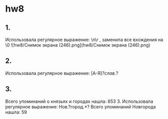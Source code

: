 # hw8
## 1. 
Использовала регулярное выражение: \n\r , заменила все вхождения на \0
![hw8/Снимок экрана (246).png](hw8/Снимок экрана (246).png)
## 2. 
Использовала регулярное выражение: [А-Я]*?слав.*?

## 3. 
Всего упоминаний о князьях и городах нашла: 653 3. Использовала регулярное выражение: Нов.?город.*? Всего упоминаний Новгорода нашла: 59
